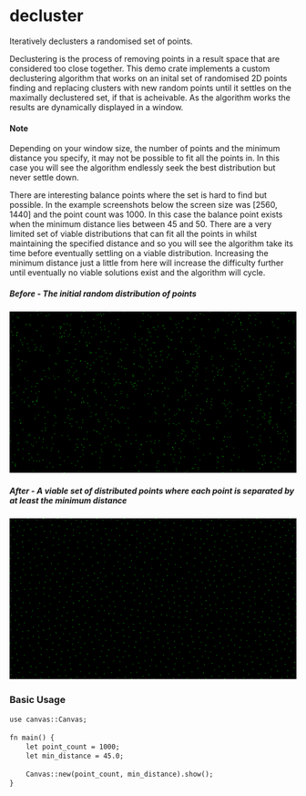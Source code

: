 # decluster

Iteratively declusters a randomised set of points.

Declustering is the process of removing points in a result space that are considered too close together. This demo crate implements a custom
declustering algorithm that works on an inital set of randomised 2D points finding and replacing clusters with new random points until it settles on the
maximally declustered set, if that is acheivable. As the algorithm works the results are dynamically displayed in a window.

#### Note
Depending on your window size, the number of points and the minimum distance you specify, it may not be possible to fit all the points in. In this case you will see the algorithm endlessly seek the best distribution but never settle down.

There are interesting balance points where the set is hard to find but possible. In the example screenshots below the screen size was [2560, 1440] and the point count was 1000. In this case the balance point exists when the minimum distance lies between 45 and 50. There are a very limited set of viable distributions that can fit all the points in whilst maintaining the specified distance and so you will see the algorithm take its time before eventually settling on a viable distribution. Increasing the minimum distance just a little from here will increase the difficulty further until eventually no viable solutions exist and the algorithm will cycle.

##### Before - The initial random distribution of points
![Before](decluster_before.png)
##### After - A viable set of distributed points where each point is separated by at least the minimum distance
![Before](decluster_after.png)

### Basic Usage

```
use canvas::Canvas;

fn main() {
    let point_count = 1000;
    let min_distance = 45.0;

    Canvas::new(point_count, min_distance).show();
}

```
